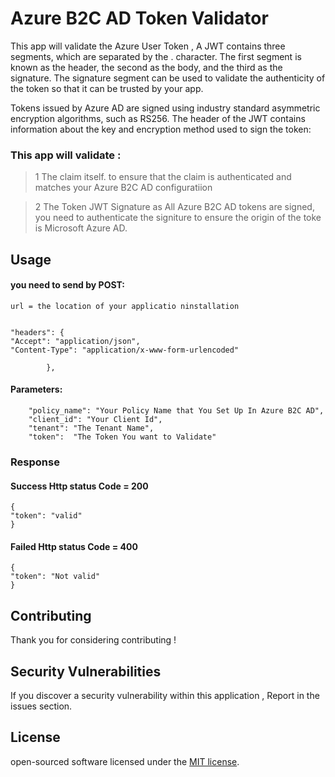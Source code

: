 # Azure B2C AD Token Validator

This app will validate the Azure User Token , A JWT contains three segments, which are separated by the . character. The first segment is known as the header, the second as the body, and the third as the signature. The signature segment can be used to validate the authenticity of the token so that it can be trusted by your app.

Tokens issued by Azure AD are signed using industry standard asymmetric encryption algorithms, such as RS256. The header of the JWT contains information about the key and encryption method used to sign the token:

### This app will validate :
>1 The claim itself. to ensure that the claim is authenticated and matches your Azure B2C AD configuratiion

>2 The Token JWT Signature as All Azure B2C AD tokens are signed, you need to authenticate the signiture to ensure the origin of the toke is Microsoft Azure AD.

## Usage
#### you need to send by POST:
 
    url = the location of your applicatio ninstallation


    "headers": {
    "Accept": "application/json",
    "Content-Type": "application/x-www-form-urlencoded"

            },

   
#### Parameters:

        "policy_name": "Your Policy Name that You Set Up In Azure B2C AD",
        "client_id": "Your Client Id",
        "tenant": "The Tenant Name",
        "token":  "The Token You want to Validate"

### Response 
#### Success   Http status  Code = 200
    
    {
    "token": "valid"
    }

 
#### Failed Http status Code = 400

    {
    "token": "Not valid"
    }

    

## Contributing

Thank you for considering contributing !

## Security Vulnerabilities

If you discover a security vulnerability within this application , Report in the issues section.

## License

 open-sourced software licensed under the [MIT license](https://opensource.org/licenses/MIT).

